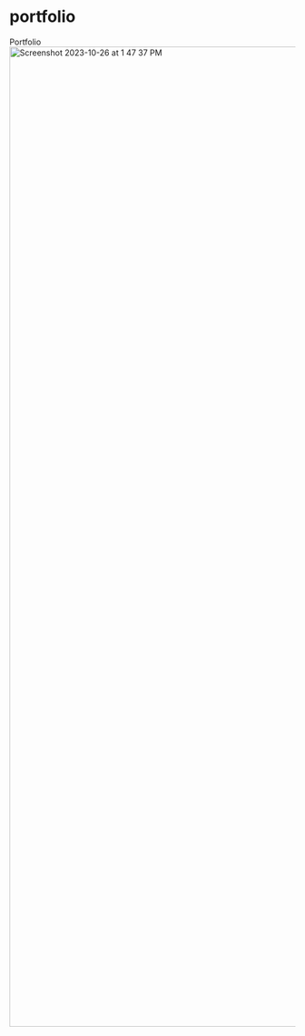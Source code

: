 # portfolio
Portfolio
<img width="1727" alt="Screenshot 2023-10-26 at 1 47 37 PM" src="https://github.com/smithdavedesign/portfolio/assets/8701541/59e05db1-dec1-45bf-a939-e258705be582">
